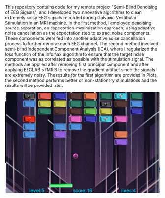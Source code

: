 This repository contains code for my remote project "Semi-Blind Denoising of EEG Signals", and I developed two innovative algorithms to clean extremely noisy EEG signals recorded during Galvanic Vestibular Stimulation in an MRI machine. In the first method, I employed denoising source separation, an expectation-maximization approach, using adaptive noise cancellation as the expectation step to extract noise components. These components were fed into another adaptive noise cancellation process to further denoise each EEG channel. The second method involved semi-blind Independent Component Analysis (ICA), where I regularized the loss function of the Infomax algorithm to ensure that the target noise component was as correlated as possible with the stimulation signal. The methods are applied after removing first principal component and after applying EEGLAB's fMRIB to remove the gradient artifact since the signals are extremely noisy. The results for the first algorithm are provided in Plots, the second method performs better on non-stationary stimulations and the results will be provided later.

![alt text](https://github.com/arminnv/Atari-Breakout/blob/2310e00b8fde6e619e4636a2a8097d737151af0f/Gameplay.jpg?raw=true)
